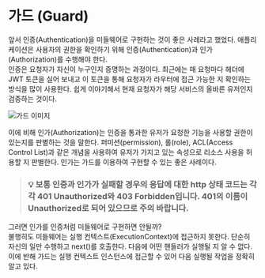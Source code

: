 # 가드 (Guard)

앞서 인증(Authentication)을 미들웨어로 구현하는 것이 좋은 사례라고 했었다. 애플리케이션은 사용자의 권한을 확인하기 위해 인증(Authentication)과 인가(Authorization)를 수행해야 한다.  
인증은 요청자가 자신이 누구인지 증명하는 과정이다. 최근에는 매 요청마다 헤더에 JWT 토큰을 실어 보내고 이 토큰을 통해 요청자가 라우터에 접근 가능한 지 확인하는 방식을 많이 사용한다. 쉽게 이야기해서 현재 요청자가 해당 서비스의 올바른 유저인지 검증하는 것이다.

![가드 이미지](https://wikidocs.net/images/page/158626/1.png)

이에 비해 인가(Authorization)는 인증을 통과한 유저가 요청한 기능을 사용할 권한이 있는지를 판별하는 것을 말한다. 퍼미션(permission), 롤(role), ACL(Access Control List)과 같은 개념을 사용하여 유저가 가지고 있는 속성으로 리소스 사용을 허용할 지 판별한다. 인가는 가드를 이용하여 구현할 수 있는 좋은 사례이다.

> ### 💡 보통 인증과 인가가 실패할 경우의 응답에 대한 http 상태 코드는 각각 401 Unauthorized와 403 Forbidden입니다. 401의 이름이 Unauthorized로 되어 있으므로 주의 바랍니다.

그러면 인가를 인증처럼 미들웨어로 구현하면 안될까?  
불행히도 미들웨어는 실행 컨텍스트(ExecutionContext)에 접근하지 못한다. 단순히 자신의 일만 수행하고 next()를 호출한다. 다음에 어떤 핸들러가 실행될 지 알 수 없다. 이에 반해 가드는 실행 컨텍스트 인스턴스에 접근할 수 있어 다음 실행될 작업을 정확히 알고 있다.